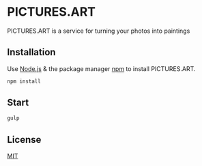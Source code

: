 # PICTURES.ART

PICTURES.ART is a service for turning your photos into paintings

## Installation

Use [Node.js](https://nodejs.org/) & the package manager [npm](https://www.npmjs.com/) to install PICTURES.ART.

```bash
npm install
```

## Start

```bash
gulp
```

## License
[MIT](https://choosealicense.com/licenses/mit/)